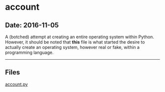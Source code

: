 # account

## Date: 2016-11-05

A (botched) attempt at creating an entire operating system within Python.
However, it should be noted that **this** file is what started the desire to actually create an operating system, however real or fake, within a programming language.

-----

## Files

[account.py](account.py)